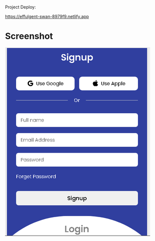 Project Deploy:

https://effulgent-swan-8979f9.netlify.app

<h1>Screenshot</h1>

<img src="imagem_2024-02-13_222649340.png" />
